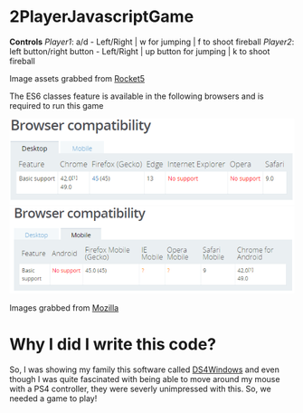 # 2PlayerJavascriptGame

**Controls**
*Player1*: a/d - Left/Right | w for jumping | f to shoot fireball
*Player2*: left button/right button - Left/Right | up button for jumping | k to shoot fireball

Image assets grabbed from [Rocket5](http://www.rocket5studios.com/tutorials/make-a-2d-2-player-platformer-game-with-unity-4-3/)

The ES6 classes feature is available in the following browsers and is required to run this game

![alt tag](https://raw.githubusercontent.com/admin96/2PlayerJavascriptGame/gh-pages/desktopbrowsercompatibility.PNG)
![alt tag](https://raw.githubusercontent.com/admin96/2PlayerJavascriptGame/gh-pages/mobilebrowsercompatibility.PNG)

Images grabbed from [Mozilla](https://developer.mozilla.org/en/docs/Web/JavaScript/Reference/Classes)

# Why I did I write this code?

So, I was showing my family this software called [DS4Windows](https://github.com/Jays2Kings/DS4Windows) and even though I was quite fascinated with being able to move around my mouse with a PS4 controller, they were severly unimpressed with this. So, we needed a game to play!
